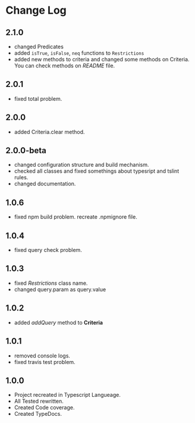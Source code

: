 # Change Log

## 2.1.0
* changed Predicates
* added `isTrue`, `isFalse`, `neq` functions to `Restrictions`
* added new methods to criteria and changed some methods on Criteria. You can check methods on *README* file.

## 2.0.1
 * fixed total problem.

## 2.0.0
 * added Criteria.clear method.

## 2.0.0-beta
   * changed configuration structure and build mechanism.
   * checked all classes and fixed somethings about typesript and tslint rules.
   * changed documentation.


## 1.0.6
   * fixed npm build problem. recreate .npmignore file.
   
## 1.0.4
   * fixed query check problem.
   
## 1.0.3
   * fixed *Restrictions* class name.
   * changed query.param as query.value
   
## 1.0.2
   * added *addQuery* method to **Criteria** 
  
## 1.0.1
   * removed console logs. 
   * fixed travis test problem.
   
## 1.0.0
   * Project recreated in Typescript Langueage.
   * All Tested rewritten.
   * Created Code coverage.
   * Created TypeDocs. 
   
